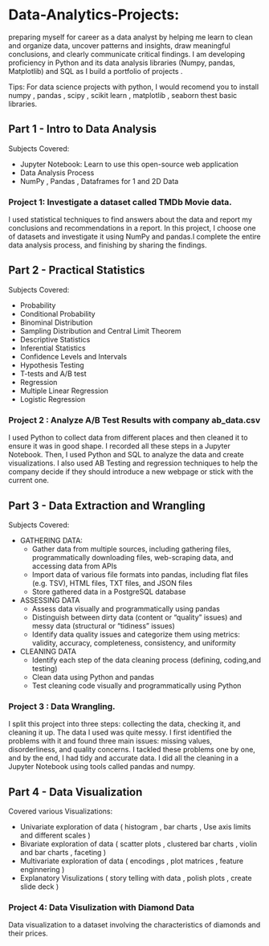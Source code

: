 # Data-Analytics-Projects:
 

preparing myself for career as a data analyst by helping me learn to clean and organize data,
uncover patterns and insights, draw meaningful conclusions, and clearly communicate critical findings. I am developing proficiency
in Python and its data analysis libraries (Numpy, pandas, Matplotlib) and SQL as I build a portfolio of projects .

Tips: For data science projects with python, I would recomend you to install numpy , pandas , scipy , scikit learn , matplotlib , 
seaborn thest basic libraries. 


## Part 1 - Intro to Data Analysis

Subjects Covered:
* Jupyter Notebook: Learn to use this open-source web application 
* Data Analysis Process
* NumPy , Pandas , Dataframes for 1 and 2D Data

### Project 1:  Investigate a dataset called TMDb Movie data.
I used statistical techniques to find answers about the data and report my conclusions and recommendations in a report. In this project, I choose one of datasets and investigate it using NumPy and pandas.I complete the entire data analysis process, and finishing by sharing the findings. 



## Part 2 - Practical Statistics 

Subjects Covered:
* Probability
* Conditional Probability
* Binominal Distribution
* Sampling Distribution and Central Limit Theorem
* Descriptive Statistics
* Inferential Statistics
* Confidence Levels and Intervals
* Hypothesis Testing
* T-tests and A/B test
* Regression
* Multiple Linear Regression
* Logistic Regression

### Project 2 : Analyze A/B Test Results with company ab_data.csv 
I used Python to collect data from different places and then cleaned it to ensure it was in good shape. I recorded all these steps in a Jupyter Notebook. Then, I used Python and SQL to analyze the data and create visualizations. I also used AB Testing and regression techniques to help the company decide if they should introduce a new webpage or stick with the current one. 




## Part 3 - Data Extraction and Wrangling

Subjects Covered:
* GATHERING DATA: 
   * Gather data from multiple sources, including gathering files, programmatically downloading files, web-scraping data, 
     and accessing data from APIs
   * Import data of various file formats into pandas, including flat files (e.g. TSV), HTML files, TXT files, and JSON files
   * Store gathered data in a PostgreSQL database
* ASSESSING DATA 
   * Assess data visually and programmatically using pandas
   * Distinguish between dirty data (content or “quality” issues) and messy data (structural or “tidiness” issues)
   * Identify data quality issues and categorize them using metrics: validity, accuracy, completeness, consistency, and uniformity
* CLEANING DATA 
   * Identify each step of the data cleaning process (defining, coding,and testing)
   * Clean data using Python and pandas
   * Test cleaning code visually and programmatically using Python
   
### Project 3 : Data Wrangling.
I split this project into three steps: collecting the data, checking it, and cleaning it up. The data I used was quite messy. I first identified the problems with it and found three main issues: missing values, disorderliness, and quality concerns. I tackled these problems one by one, and by the end, I had tidy and accurate data. I did all the cleaning in a Jupyter Notebook using tools called pandas and numpy.




## Part 4 - Data Visualization

Covered various Visualizations:
* Univariate exploration of data ( histogram , bar charts , Use axis limits and different scales ) 
* Bivariate exploration of data ( scatter plots , clustered bar charts , violin and bar charts , faceting )
* Multivariate exploration of data ( encodings , plot matrices , feature enginnering )
* Explanatory Visulizations ( story telling with data ,  polish plots , create slide deck ) 

### Project 4: Data Visulization with Diamond Data
Data visualization to a dataset involving the characteristics of diamonds and their prices.












